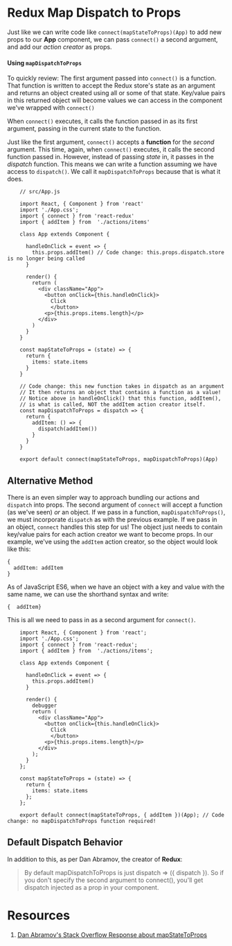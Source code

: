 # Redux Map Dispatch to Props

Just like we can write code like `connect(mapStateToProps)(App)` to add new props to our **App** component, we can pass `connect()` a second argument, and add our *action creator* as props.

#### Using `mapDispatchToProps`

To quickly review: The first argument passed into `connect()` is a function. That function is written to accept the Redux store's state as an argument and returns an object created using all or some of that state. Key/value pairs in this returned object will become values we can access in the component we've wrapped with `connect()`

When `connect()` executes, it calls the function passed in as its first argument, passing in the current state to the function.

Just like the first argument, `connect()` accepts a **function** for the *second* argument. This time, again, when `connect()` executes, it calls the second function passed in. However, instead of passing *state* in, it passes in the *dispatch* function. This means we can write a function assuming we have access to `dispatch()`. We call it `mapDispatchToProps` because that is what it does.

```react
    // src/App.js
     
    import React, { Component } from 'react'
    import './App.css';
    import { connect } from 'react-redux'
    import { addItem } from  './actions/items'
     
    class App extends Component {
     
      handleOnClick = event => {
        this.props.addItem() // Code change: this.props.dispatch.store is no longer being called
      }
     
      render() {
        return (
          <div className="App">
            <button onClick={this.handleOnClick}>
              Click
              </button>
            <p>{this.props.items.length}</p>
          </div>
        )
      }
    }
     
    const mapStateToProps = (state) => {
      return {
        items: state.items
      }
    }
     
    // Code change: this new function takes in dispatch as an argument
    // It then returns an object that contains a function as a value!
    // Notice above in handleOnClick() that this function, addItem(),
    // is what is called, NOT the addItem action creator itself.
    const mapDispatchToProps = dispatch => {
      return {
        addItem: () => {
          dispatch(addItem())
        }
      }
    }
     
    export default connect(mapStateToProps, mapDispatchToProps)(App)
```

## Alternative Method

There is an even simpler way to approach bundling our actions and `dispatch` into props. The second argument of `connect` will accept a function (as we've seen) *or* an object. If we pass in a function, `mapDispatchToProps()`, we must incorporate `dispatch` as with the previous example. If we pass in an object, `connect` handles this step for us! The object just needs to contain key/value pairs for each action creator we want to become props. In our example, we've using the `addItem` action creator, so the object would look like this:

```react
{ 
  addItem: addItem
}
```

As of JavaScript ES6, when we have an object with a key and value with the same name, we can use the shorthand syntax and write:

```react
{  addItem}
```

This is all we need to pass in as a second argument for `connect()`.

```react
    import React, { Component } from 'react';
    import './App.css';
    import { connect } from 'react-redux';
    import { addItem } from  './actions/items';
     
    class App extends Component {
     
      handleOnClick = event => {
        this.props.addItem()
      }
     
      render() {
        debugger
        return (
          <div className="App">
            <button onClick={this.handleOnClick}>
              Click
              </button>
            <p>{this.props.items.length}</p>
          </div>
        );
      }
    };
     
    const mapStateToProps = (state) => {
      return {
        items: state.items
      };
    };
     
    export default connect(mapStateToProps, { addItem })(App); // Code change: no mapDispatchToProps function required!
```

## Default Dispatch Behavior

In addition to this, as per Dan Abramov, the creator of **Redux**:

> By default mapDispatchToProps is just dispatch => ({ dispatch }). So if you don't specify the second argument to connect(), you'll get dispatch injected as a prop in your component.

# Resources

1. [Dan Abramov's Stack Overflow Response about mapStateToProps](https://stackoverflow.com/questions/34458261/how-to-get-simple-dispatch-from-this-props-using-connect-w-redux)

   